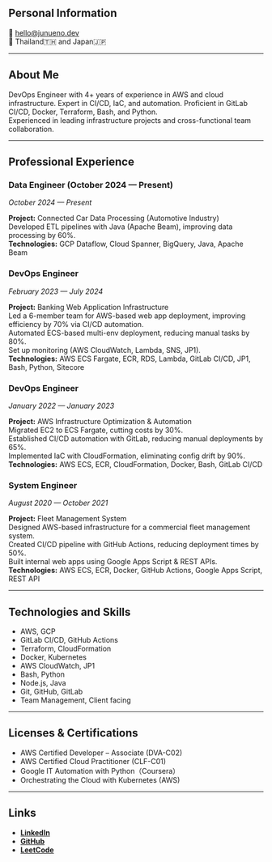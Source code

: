 ## Personal Information
📧 hello@junueno.dev  
📍 Thailand🇹🇭 and Japan🇯🇵   

---

## About Me
DevOps Engineer with 4+ years of experience in AWS and cloud infrastructure. Expert in CI/CD, IaC, and automation.
Proficient in GitLab CI/CD, Docker, Terraform, Bash, and Python.  
Experienced in leading infrastructure projects and cross-functional team collaboration.

---

## Professional Experience
### Data Engineer (October 2024 — Present)
_October 2024 — Present_  

**Project:** Connected Car Data Processing (Automotive Industry)  
Developed ETL pipelines with Java (Apache Beam), improving data processing by 60%.  
**Technologies:** GCP Dataflow, Cloud Spanner, BigQuery, Java, Apache Beam  

### DevOps Engineer
_February 2023 — July 2024_  

**Project:** Banking Web Application Infrastructure  
Led a 6-member team for AWS-based web app deployment, improving efficiency by 70% via CI/CD automation.  
Automated ECS-based multi-env deployment, reducing manual tasks by 80%.  
Set up monitoring (AWS CloudWatch, Lambda, SNS, JP1).  
**Technologies:** AWS ECS Fargate, ECR, RDS, Lambda, GitLab CI/CD, JP1, Bash, Python, Sitecore  

### DevOps Engineer
_January 2022 — January 2023_  

**Project:** AWS Infrastructure Optimization & Automation  
Migrated EC2 to ECS Fargate, cutting costs by 30%.  
Established CI/CD automation with GitLab, reducing manual deployments by 65%.  
Implemented IaC with CloudFormation, eliminating config drift by 90%.  
**Technologies:** AWS ECS, ECR, CloudFormation, Docker, Bash, GitLab CI/CD  

### System Engineer
_August 2020 — October 2021_  

**Project:** Fleet Management System  
Designed AWS-based infrastructure for a commercial fleet management system.  
Created CI/CD pipeline with GitHub Actions, reducing deployment times by 50%.  
Built internal web apps using Google Apps Script & REST APIs.  
**Technologies:** AWS ECS, ECR, Docker, GitHub Actions, Google Apps Script, REST API  

---

## Technologies and Skills
- AWS, GCP  
- GitLab CI/CD, GitHub Actions  
- Terraform, CloudFormation  
- Docker, Kubernetes  
- AWS CloudWatch, JP1  
- Bash, Python  
- Node.js, Java  
- Git, GitHub, GitLab 
- Team Management, Client facing  

---

## Licenses & Certifications
- AWS Certified Developer – Associate (DVA-C02)  
- AWS Certified Cloud Practitioner (CLF-C01)  
- Google IT Automation with Python（Coursera）  
- Orchestrating the Cloud with Kubernetes (AWS)  

---

## Links
- **[LinkedIn](https://www.linkedin.com/in/jun-uen0)**  
- **[GitHub](https://github.com/jun-uen0)**  
- **[LeetCode](https://leetcode.com/u/jun-uen0)**   